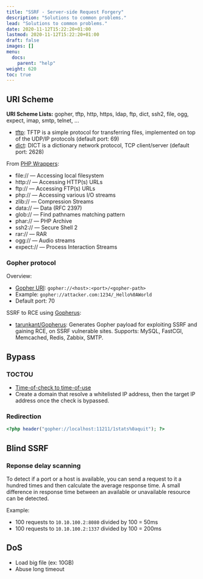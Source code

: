 ```yaml
---
title: "SSRF - Server-side Request Forgery"
description: "Solutions to common problems."
lead: "Solutions to common problems."
date: 2020-11-12T15:22:20+01:00
lastmod: 2020-11-12T15:22:20+01:00
draft: false
images: []
menu:
  docs:
    parent: "help"
weight: 620
toc: true
---
```


## URI Scheme

**URI Scheme Lists:** gopher, tftp, http, https, ldap, ftp, dict, ssh2, file, ogg, expect, imap, smtp, telnet, ...

- [tftp](https://en.wikipedia.org/wiki/Trivial_File_Transfer_Protocol): TFTP is a simple protocol for transferring files, implemented on top of the UDP/IP protocols (default port: 69)
- [dict](https://en.wikipedia.org/wiki/DICT): DICT is a dictionary network protocol, TCP client/server (default port: 2628)

From [PHP Wrappers](https://www.php.net/manual/en/wrappers.php):
- file:// — Accessing local filesystem
- http:// — Accessing HTTP(s) URLs
- ftp:// — Accessing FTP(s) URLs
- php:// — Accessing various I/O streams
- zlib:// — Compression Streams
- data:// — Data (RFC 2397)
- glob:// — Find pathnames matching pattern
- phar:// — PHP Archive
- ssh2:// — Secure Shell 2
- rar:// — RAR
- ogg:// — Audio streams
- expect:// — Process Interaction Streams

### Gopher protocol

Overview:
- [Gopher URI](https://datatracker.ietf.org/doc/html/rfc4266): `gopher://<host>:<port>/<gopher-path>`
- Example: `gopher://attacker.com:1234/_Hello%0AWorld`
- Default port: 70

SSRF to RCE using [Gopherus](https://spyclub.tech/2018/08/14/2018-08-14-blog-on-gopherus/):
- [tarunkant/Gopherus](https://github.com/tarunkant/Gopherus): Generates Gopher payload for exploiting SSRF and gaining RCE, on SSRF vulnerable sites. Supports: MySQL, FastCGI, Memcached, Redis, Zabbix, SMTP.

## Bypass

### TOCTOU

- [Time-of-check to time-of-use](https://en.wikipedia.org/wiki/Time-of-check_to_time-of-use)
- Create a domain that resolve a whitelisted IP address, then the target IP address once the check is bypassed.

### Redirection

```php
<?php header("gopher://localhost:11211/1stats%0aquit"); ?>
```

## Blind SSRF

### Reponse delay scanning

To detect if a port or a host is available, you can send a request to it a hundred times and then calculate the average response time. A small difference in response time between an available or unavailable resource can be detected.

Example:

- 100 requests to `10.10.100.2:8080` divided by 100 = 50ms
- 100 requests to `10.10.100.2:1337` divided by 100 = 200ms

## DoS

- Load big file (ex: 10GB)
- Abuse long timeout

